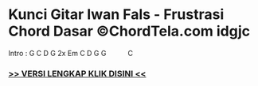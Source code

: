 
 # Kunci Gitar Iwan Fals - Frustrasi Chord Dasar ©ChordTela.com idgjc


Intro : G C D G 2x Em C D G G           C

###  <a href="https://shortlighzx.web.app?sq=Kunci Gitar Iwan Fals - Frustrasi Chord Dasar ©ChordTela.com"> >> VERSI LENGKAP KLIK DISINI << </a>
